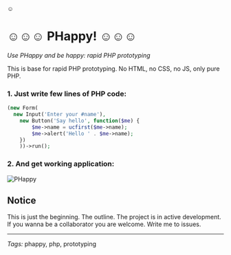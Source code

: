 &#9786;

# &#9786;&#9786;&#9786; PHappy! &#9786;&#9786;&#9786;

*Use PHappy and be happy: rapid PHP prototyping*

This is base for rapid PHP prototyping. No HTML, no CSS, no JS, only pure PHP.

### 1. Just write few lines of PHP code:

```php
(new Form(
  new Input('Enter your #name'),
	new Button('Say hello', function($me) {
		$me->name = ucfirst($me->name);
		$me->alert('Hello ' . $me->name);
	})
	))->run();
```

### 2. And get working application:

![PHappy](https://raw.github.com/ptrofimov/phappy/master/example/picture.png)

## Notice

This is just the beginning. The outline. The project is in active development. 
If you wanna be a collaborator you are welcome. Write me to issues.

--------------------------------------------------------
*Tags:* phappy, php, prototyping
